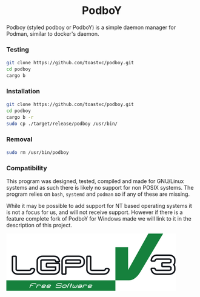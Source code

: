 <h1 align="center">
  PodboY



</h1>

Podboy (styled podboy or PodboY) is a simple daemon manager for Podman, similar to docker's daemon.


### Testing
```bash
git clone https://github.com/toastxc/podboy.git
cd podboy
cargo b
```

### Installation 
```bash
git clone https://github.com/toastxc/podboy.git
cd podboy
cargo b -r
sudo cp ./target/release/podboy /usr/bin/
```

### Removal
```bash
sudo rm /usr/bin/podboy
```

### Compatibility
This program was designed, tested, compiled and made for GNU/Linux systems and as such there is likely no support for non POSIX systems.
The program relies on `bash`, `systemd` and `podman` so if any of these are missing.

While it may be possible to add support for NT based operating systems it is not a focus for us, and will not receive support.
However if there is a feature complete fork of PodboY for Windows made we will link to it in the description of this project.

![LGPLv3 Badge](/README_RESOURCES/LGPLv3%20Logo.svg)
